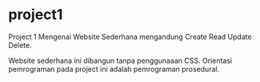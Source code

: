 # project1
Project 1 Mengenai Website Sederhana mengandung Create Read Update Delete.

Website sederhana ini dibangun tanpa penggunaaan CSS. Orientasi pemrograman pada project ini adalah pemrograman prosedural.
